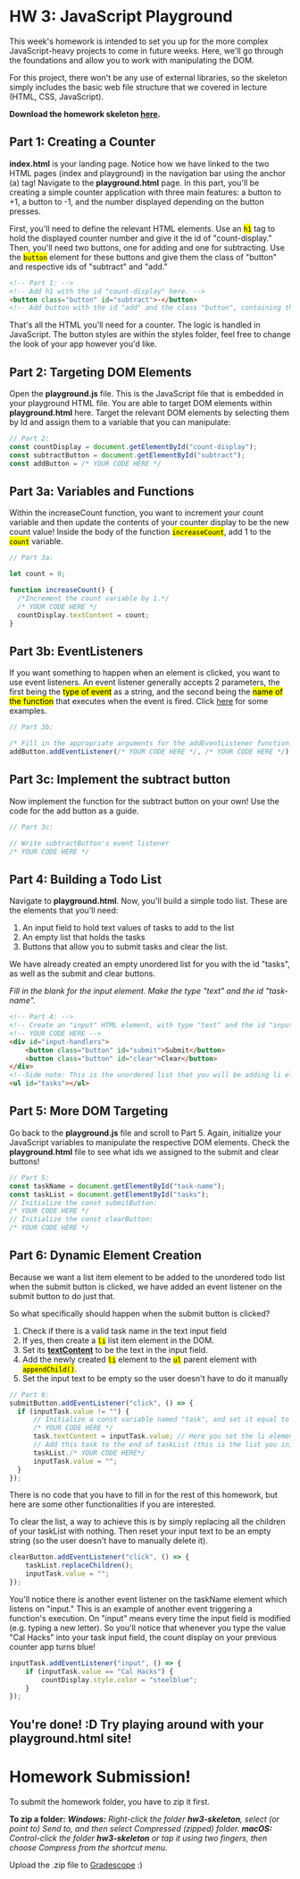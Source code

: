 # HW 3: JavaScript Playground

This week's homework is intended to set you up for the more complex JavaScript-heavy projects to come in future weeks. Here, we'll go through the foundations and allow you to work with manipulating the DOM.

For this project, there won't be any use of external libraries, so the skeleton simply includes the basic web file structure that we covered in lecture (HTML, CSS, JavaScript).

**Download the homework skeleton [here](assets/hw3/sp24-hw3-skeleton.zip).**

## Part 1: Creating a Counter
**index.html** is your landing page. Notice how we have linked to the two HTML pages (index and playground) in the navigation bar using the anchor (a) tag! Navigate to the **playground.html** page. In this part, you'll be creating a simple counter application with three main features: a button to +1, a button to -1, and the number displayed depending on the button presses.

First, you'll need to define the relevant HTML elements. Use an <mark><code>h1</code></mark> tag to hold the displayed counter number and give it the id of "count-display." Then, you'll need two buttons, one for adding and one for subtracting. Use the <mark><code>button</code></mark> element for these buttons and give them the class of "button" and respective ids of "subtract" and "add."

```html
<!-- Part 1: -->
<!-- Add h1 with the id "count-display" here. -->
<button class="button" id="subtract">-</button>
<!-- Add button with the id "add" and the class "button", containing the text "+" here. -->
```

That's all the HTML you'll need for a counter. The logic is handled in JavaScript. The button styles are within the styles folder, feel free to change the look of your app however you'd like.

## Part 2: Targeting DOM Elements

Open the **playground.js** file. This is the JavaScript file that is embedded in your playground HTML file. You are able to target DOM elements within **playground.html** here. Target the relevant DOM elements by selecting them by Id and assign them to a variable that you can manipulate:

```javascript
// Part 2:
const countDisplay = document.getElementById("count-display");
const subtractButton = document.getElementById("subtract");
const addButton = /* YOUR CODE HERE */
```

## Part 3a: Variables and Functions
Within the increaseCount function, you want to increment your count variable and then update the contents of your counter display to be the new count value! Inside the body of the function <mark><code>increaseCount</code></mark>, add 1 to the <mark><code>count</code></mark> variable. 

```javascript
// Part 3a:

let count = 0;

function increaseCount() {
  /*Increment the count variable by 1.*/
  /* YOUR CODE HERE */
  countDisplay.textContent = count;
}
```
## Part 3b: EventListeners
If you want something to happen when an element is clicked, you want to use event listeners. An event listener generally accepts 2 parameters, the first being the <mark>type of event</mark> as a string, and the second being the <mark>name of the function</mark> that executes when the event is fired. Click [here](https://www.w3schools.com/jsref/met_document_addeventlistener.asp) for some examples.

```javascript
// Part 3b:

/* Fill in the appropriate arguments for the addEventListener function. Reference the link in the spec for help! */
addButton.addEventListener(/* YOUR CODE HERE */, /* YOUR CODE HERE */);
```

## Part 3c: Implement the subtract button
Now implement the function for the subtract button on your own! Use the code for the add button as a guide.

```javascript
// Part 3c:

// Write subtractButton's event listener
/* YOUR CODE HERE */
```

## Part 4: Building a Todo List
Navigate to **playground.html**. Now, you'll build a simple todo list. These are the elements that you'll need:
1. An input field to hold text values of tasks to add to the list
2. An empty list that holds the tasks
3. Buttons that allow you to submit tasks and clear the list. 

We have already created an empty unordered list for you with the id "tasks", as well as the submit and clear buttons.

_Fill in the blank for the input element. Make the type "text" and the id "task-name"._

```html
<!-- Part 4: -->
<!-- Create an "input" HTML element, with type "text" and the id "input-task": -->
<!-- YOUR CODE HERE -->
<div id="input-handlers">
    <button class="button" id="submit">Submit</button>
    <button class="button" id="clear">Clear</button>
</div>
<!--Side note: This is the unordered list that you will be adding li elements to later!-->
<ul id="tasks"></ul>
```

## Part 5: More DOM Targeting
Go back to the **playground.js** file and scroll to Part 5. Again, initialize your JavaScript variables to manipulate the respective DOM elements. Check the **playground.html** file to see what ids we assigned to the submit and clear buttons!

```javascript
// Part 5:
const taskName = document.getElementById("task-name");
const taskList = document.getElementById("tasks");
// Initialize the const submitButton:
/* YOUR CODE HERE */
// Initialize the const clearButton:
/* YOUR CODE HERE */
```

## Part 6: Dynamic Element Creation
Because we want a list item element to be added to the unordered todo list when the submit button is clicked, we have added an event listener on the submit button to do just that. 

So what specifically should happen when the submit button is clicked? 
1. Check if there is a valid task name in the text input field
2. If yes, then create a <code><mark>li</mark></code> list item element in the DOM.
3. Set its [**textContent**](https://www.w3schools.com/jsref/prop_node_textcontent.asp) to be the text in the input field.
4. Add the newly created <code><mark>li</mark></code> element to the <code><mark>ul</mark></code> parent element with <mark><code>appendChild()</code></mark>.
5. Set the input text to be empty so the user doesn't have to do it manually 

```javascript
// Part 6:
submitButton.addEventListener("click", () => {
  if (inputTask.value != "") {
      // Initialize a const variable named "task", and set it equal to a new li element. 
      /* YOUR CODE HERE */
      task.textContent = inputTask.value; // Here you set the li element you just created to have the text value in the input field!
      // Add this task to the end of taskList (this is the list you initialized earlier!).
      taskList./* YOUR CODE HERE*/
      inputTask.value = "";
  }
});
```

There is no code that you have to fill in for the rest of this homework, but here are some other functionalities if you are interested.

To clear the list, a way to achieve this is by simply replacing all the children of your taskList with nothing. Then reset your input text to be an empty string (so the user doesn't have to manually delete it).

```javascript
clearButton.addEventListener("click", () => {
    taskList.replaceChildren();
    inputTask.value = "";
});
```
You'll notice there is another event listener on the taskName element which listens on "input." This is an example of another event triggering a function's execution. On "input" means every time the input field is modified (e.g. typing a new letter). So you'll notice that whenever you type the value "Cal Hacks" into your task input field, the count display on your previous counter app turns blue!
 
```javascript
inputTask.addEventListener("input", () => {
    if (inputTask.value == "Cal Hacks") {
        countDisplay.style.color = "steelblue";
    }
});
```

## You're done! :D Try playing around with your playground.html site!

# Homework Submission!
To submit the homework folder, you have to zip it first. 

**To zip a folder:**
_**Windows:** Right-click the folder **hw3-skeleton**, select (or point to) Send to, and then select Compressed (zipped) folder._
_**macOS:** Control-click the folder **hw3-skeleton** or tap it using two fingers, then choose Compress from the shortcut menu._

Upload the .zip file to [Gradescope](https://www.gradescope.com) :)
